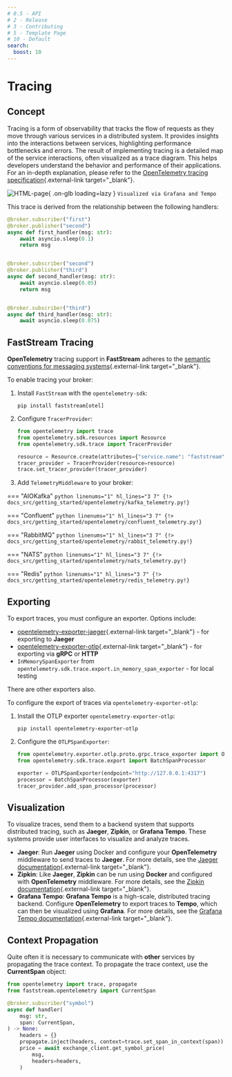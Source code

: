 ```yaml
---
# 0.5 - API
# 2 - Release
# 3 - Contributing
# 5 - Template Page
# 10 - Default
search:
  boost: 10
---
```


# Tracing

## Concept

Tracing is a form of observability that tracks the flow of requests as they move through various services in a distributed system. It provides insights into the interactions between services, highlighting performance bottlenecks and errors. The result of implementing tracing is a detailed map of the service interactions, often visualized as a trace diagram. This helps developers understand the behavior and performance of their applications. For an in-depth explanation, please refer to the [OpenTelemetry tracing specification](https://opentelemetry.io/docs/concepts/signals/traces/){.external-link target="_blank"}.

![HTML-page](../../../assets/img/simple-trace.png){ .on-glb loading=lazy }
`Visualized via Grafana and Tempo`

This trace is derived from the relationship between the following handlers:

```python linenums="1"
@broker.subscriber("first")
@broker.publisher("second")
async def first_handler(msg: str):
    await asyncio.sleep(0.1)
    return msg


@broker.subscriber("second")
@broker.publisher("third")
async def second_handler(msg: str):
    await asyncio.sleep(0.05)
    return msg


@broker.subscriber("third")
async def third_handler(msg: str):
    await asyncio.sleep(0.075)
```

## FastStream Tracing

**OpenTelemetry** tracing support in **FastStream** adheres to the [semantic conventions for messaging systems](https://opentelemetry.io/docs/specs/semconv/messaging/){.external-link target="_blank"}.

To enable tracing your broker:

1. Install `FastStream` with the `opentelemetry-sdk`:

    ```shell
    pip install faststream[otel]
    ```

2. Configure `TracerProvider`:

    ```python linenums="1" hl_lines="6"
    from opentelemetry import trace
    from opentelemetry.sdk.resources import Resource
    from opentelemetry.sdk.trace import TracerProvider

    resource = Resource.create(attributes={"service.name": "faststream"})
    tracer_provider = TracerProvider(resource=resource)
    trace.set_tracer_provider(tracer_provider)
    ```

3. Add `TelemetryMiddleware` to your broker:

=== "AIOKafka"
    ```python linenums="1" hl_lines="3 7"
    {!> docs_src/getting_started/opentelemetry/kafka_telemetry.py!}
    ```

=== "Confluent"
    ```python linenums="1" hl_lines="3 7"
    {!> docs_src/getting_started/opentelemetry/confluent_telemetry.py!}
    ```

=== "RabbitMQ"
    ```python linenums="1" hl_lines="3 7"
    {!> docs_src/getting_started/opentelemetry/rabbit_telemetry.py!}
    ```

=== "NATS"
    ```python linenums="1" hl_lines="3 7"
    {!> docs_src/getting_started/opentelemetry/nats_telemetry.py!}
    ```

=== "Redis"
    ```python linenums="1" hl_lines="3 7"
    {!> docs_src/getting_started/opentelemetry/redis_telemetry.py!}
    ```

## Exporting

To export traces, you must configure an exporter. Options include:

* [opentelemetry-exporter-jaeger](https://pypi.org/project/opentelemetry-exporter-jaeger/){.external-link target="_blank"} - for exporting to **Jaeger**
* [opentelemetry-exporter-otlp](https://pypi.org/project/opentelemetry-exporter-otlp/){.external-link target="_blank"} - for exporting via **gRPC** or **HTTP**
* `InMemorySpanExporter` from `opentelemetry.sdk.trace.export.in_memory_span_exporter` -  for local testing

There are other exporters also.

To configure the export of traces via `opentelemetry-exporter-otlp`:

1. Install the OTLP exporter `opentelemetry-exporter-otlp`:

    ```shell
    pip install opentelemetry-exporter-otlp
    ```

2. Configure the `OTLPSpanExporter`:

    ```python linenums="1"
    from opentelemetry.exporter.otlp.proto.grpc.trace_exporter import OTLPSpanExporter
    from opentelemetry.sdk.trace.export import BatchSpanProcessor

    exporter = OTLPSpanExporter(endpoint="http://127.0.0.1:4317")
    processor = BatchSpanProcessor(exporter)
    tracer_provider.add_span_processor(processor)
    ```

## Visualization

To visualize traces, send them to a backend system that supports distributed tracing, such as **Jaeger**, **Zipkin**, or **Grafana Tempo**. These systems provide user interfaces to visualize and analyze traces.

* **Jaeger**: Run **Jaeger** using Docker and configure your **OpenTelemetry** middleware to send traces to **Jaeger**. For more details, see the [Jaeger documentation](https://www.jaegertracing.io/){.external-link target="_blank"}.
* **Zipkin**: Like **Jaeger**, **Zipkin** can be run using **Docker** and configured with **OpenTelemetry** middleware. For more details, see the [Zipkin documentation](https://zipkin.io/){.external-link target="_blank"}.
* **Grafana Tempo**: **Grafana Tempo** is a high-scale, distributed tracing backend. Configure **OpenTelemetry** to export traces to **Tempo**, which can then be visualized using **Grafana**. For more details, see the [Grafana Tempo documentation](https://grafana.com/docs/tempo/latest/){.external-link target="_blank"}.

## Context Propagation

Quite often it is necessary to communicate with **other** services by propagating the trace context. To propagate the trace context, use the **CurrentSpan** object:

```python linenums="1" hl_lines="1-2 7 9-10 13"
from opentelemetry import trace, propagate
from faststream.opentelemetry import CurrentSpan

@broker.subscriber("symbol")
async def handler(
    msg: str,
    span: CurrentSpan,
) -> None:
    headers = {}
    propagate.inject(headers, context=trace.set_span_in_context(span))
    price = await exchange_client.get_symbol_price(
        msg,
        headers=headers,
    )
```
